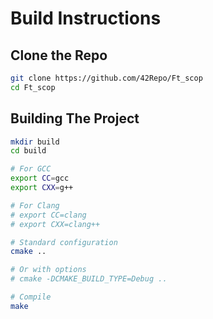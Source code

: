 
# Build Instructions

## **Clone the Repo**

```bash
git clone https://github.com/42Repo/Ft_scop
cd Ft_scop
```

## **Building The Project**

```bash
mkdir build
cd build

# For GCC
export CC=gcc
export CXX=g++

# For Clang
# export CC=clang
# export CXX=clang++

# Standard configuration
cmake ..

# Or with options
# cmake -DCMAKE_BUILD_TYPE=Debug ..

# Compile
make
```
